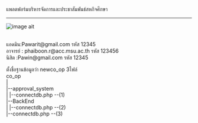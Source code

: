 แพลตฟอร์มบริหารจัดการและประชาสัมพันธ์สหกิจศึกษา <br>
<hr>

![image ait](https://github.com/arthitayaBB/co_op/blob/main/co_op_intro.png?raw=true)

<br>
แอดมิน:Pawarit@gmail.com รหัส 12345 <br>
อาจารย์ : phaiboon.r@acc.msu.ac.th รหัส 123456<br>
นิสิต :Pawin@gmail.com รหัส 12345<br>

ตั้งชื่อฐานข้อมูลว่า newco_op  3ไฟล์<br>
co_op <br>
|<br>
|--approval_system <br>
|  |--connectdb.php --(1) <br>
|--BackEnd <br>
|  |--connectdb.php --(2) <br>
|--connectdb.php --(3) <br>
